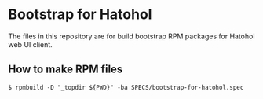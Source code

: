 Bootstrap for Hatohol
=====================

The files in this repository are for build bootstrap RPM packages for
Hatohol web UI client.

How to make RPM files
---------------------

    $ rpmbuild -D "_topdir ${PWD}" -ba SPECS/bootstrap-for-hatohol.spec

